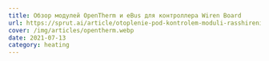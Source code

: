 ```yaml
---
title: Обзор модулей OpenTherm и eBus для контроллера Wiren Board
url: https://sprut.ai/article/otoplenie-pod-kontrolem-moduli-rasshireniya-wiren-board-s-interfeysom-opentherm-i-ebus
cover: /img/articles/opentherm.webp
date: 2021-07-13
category: heating
---
```

